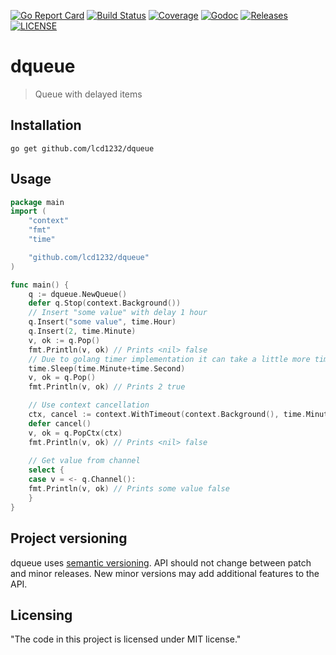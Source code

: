 [![Go Report Card](https://goreportcard.com/badge/github.com/lcd1232/dqueue)](https://goreportcard.com/report/github.com/lcd1232/paddle)
[![Build Status](https://img.shields.io/github/workflow/status/lcd1232/dqueue/test)](https://github.com/lcd1232/dqueue/actions)
[![Coverage](https://img.shields.io/codecov/c/github/lcd1232/dqueue)](https://codecov.io/gh/lcd1232/dqueue)
[![Godoc](http://img.shields.io/badge/go-documentation-blue.svg)](https://pkg.go.dev/github.com/lcd1232/dqueue)
[![Releases](https://img.shields.io/github/v/tag/lcd1232/dqueue.svg)](https://github.com/lcd1232/dqueue/releases)
[![LICENSE](https://img.shields.io/github/license/lcd1232/dqueue.svg)](https://github.com/lcd1232/dqueue/blob/master/LICENSE)
# dqueue
> Queue with delayed items

## Installation

```shell
go get github.com/lcd1232/dqueue
```

## Usage

```go
package main
import (
    "context"
    "fmt"
    "time"

    "github.com/lcd1232/dqueue"
)

func main() {
    q := dqueue.NewQueue()
    defer q.Stop(context.Background())
    // Insert "some value" with delay 1 hour 
    q.Insert("some value", time.Hour)
    q.Insert(2, time.Minute)
    v, ok := q.Pop()
    fmt.Println(v, ok) // Prints <nil> false
    // Due to golang timer implementation it can take a little more time 
    time.Sleep(time.Minute+time.Second) 
    v, ok = q.Pop()
    fmt.Println(v, ok) // Prints 2 true

    // Use context cancellation
    ctx, cancel := context.WithTimeout(context.Background(), time.Minute)
    defer cancel()
    v, ok = q.PopCtx(ctx)
    fmt.Println(v, ok) // Prints <nil> false
    
    // Get value from channel
    select {
    case v = <- q.Channel():
    fmt.Println(v, ok) // Prints some value false
    }
}

```

## Project versioning

dqueue uses [semantic versioning](http://semver.org).
API should not change between patch and minor releases.
New minor versions may add additional features to the API.

## Licensing

"The code in this project is licensed under MIT license."
